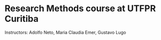 # Research Methods course at UTFPR Curitiba

Instructors: Adolfo Neto, Maria Claudia Emer, Gustavo Lugo

